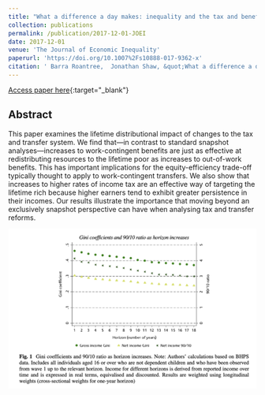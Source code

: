 ```yaml
---
title: "What a difference a day makes: inequality and the tax and benefit system from a long-run perspective"
collection: publications
permalink: /publication/2017-12-01-JOEI
date: 2017-12-01
venue: 'The Journal of Economic Inequality'
paperurl: 'https://doi.org/10.1007%2Fs10888-017-9362-x'
citation: ' Barra Roantree,  Jonathan Shaw, &quot;What a difference a day makes: inequality and the tax and benefit system from a long-run perspective.&quot; The Journal of Economic Inequality, 2017.'
---
```


[Access paper here](https://doi.org/10.1007%2Fs10888-017-9362-x){:target="_blank"}

## Abstract
This paper examines the lifetime distributional impact of changes to the tax and transfer system. We find that—in contrast to standard snapshot analyses—increases to work-contingent benefits are just as effective at redistributing resources to the lifetime poor as increases to out-of-work benefits. This has important implications for the equity-efficiency trade-off typically thought to apply to work-contingent transfers. We also show that increases to higher rates of income tax are an effective way of targeting the lifetime rich because higher earners tend to exhibit greater persistence in their incomes. Our results illustrate the importance that moving beyond an exclusively snapshot perspective can have when analysing tax and transfer reforms.

![figure](/files/figures/2017-joie-fig1.png)
